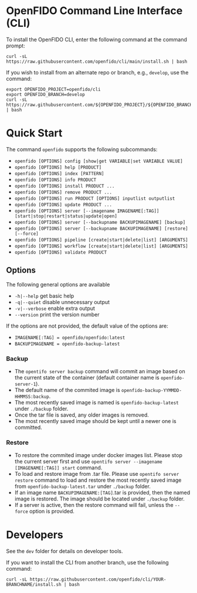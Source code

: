 # OpenFIDO Command Line Interface (CLI)

To install the OpenFIDO CLI, enter the following command at the command prompt:

~~~
curl -sL https://raw.githubusercontent.com/openfido/cli/main/install.sh | bash
~~~

If you wish to install from an alternate repo or branch, e.g., `develop`, use the command:

~~~
export OPENFIDO_PROJECT=openfido/cli
export OPENFIDO_BRANCH=develop
curl -sL https://raw.githubusercontent.com/${OPENFIDO_PROJECT}/${OPENFIDO_BRANCH}/install.sh | bash
~~~

# Quick Start

The command `openfido` supports the following subcommands:

* `openfido [OPTIONS] config [show|get VARIABLE|set VARIABLE VALUE]`
* `openfido [OPTIONS] help [PRODUCT]`
* `openfido [OPTIONS] index [PATTERN]`
* `openfido [OPTIONS] info PRODUCT`
* `openfido [OPTIONS] install PRODUCT ...`
* `openfido [OPTIONS] remove PRODUCT ...`
* `openfido [OPTIONS] run PRODUCT [OPTIONS] inputlist outputlist`
* `openfido [OPTIONS] update PRODUCT ...`
* `openfido [OPTIONS] server [--imagename IMAGENAME[:TAG]] [start|stop|restart|status|update|open]`
* `openfido [OPTIONS] server [--backupname BACKUPIMAGENAME] [backup]`
* `openfido [OPTIONS] server [--backupname BACKUPIMAGENAME] [restore] [--force]`
* `openfido [OPTIONS] pipeline [create|start|delete|list] [ARGUMENTS]`
* `openfido [OPTIONS] workflow [create|start|delete|list] [ARGUMENTS]`
* `openfido [OPTIONS] validate PRODUCT`

## Options

The following general options are available

* `-h|--help`      get basic help
* `-q|--quiet`     disable unnecessary output
* `-v|--verbose`   enable extra output
* `--version`      print the version number

If the options are not provided, the default value of the options are:

* `IMAGENAME[:TAG] = openfido/openfido:latest`
* `BACKUPIMAGENAME = openfido-backup-latest`

### Backup

* The `opentifo server backup` command will commit an image based on the current state of the container (default container name is `openfido-server-1`).
* The default name of the commited image is `openfido-backup-YYMMDD-HHMMSS:backup`.
* The most recently saved image is named is `openfido-backup-latest` under `./backup` folder.
* Once the tar file is saved, any older images is removed.
* The most recently saved image should be kept until a newer one is committed.

### Restore

* To restore the commited image under docker images list. Please stop the current server first and use `opentifo server --imagename [IMAGENAME[:TAG]] start` command.
* To load and restore image from .tar file. Please use `opentifo server restore` command to load and restore the most recently saved image from `openfido-backup-latest.tar` under `./backup` folder.
* If an image name `BACKUPIMAGENAME:[TAG]`.tar is provided, then the named image is restored. The image should be located under `./backup` folder.
* If a server is active, then the restore command will fail, unless the `--force` option is provided.

# Developers

See the `dev` folder for details on developer tools.

If you want to install the CLI from another branch, use the following command:

~~~
curl -sL https://raw.githubusercontent.com/openfido/cli/YOUR-BRANCHNAME/install.sh | bash
~~~
